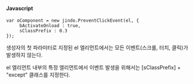 #### Javascript

	var oComponent = new jindo.PreventClickEvent(el, {
		 bActivateOnload : true,
		 sClassPrefix : 0.3
	});

생성자의 첫 파라미터로 지정된 el 엘리먼트에서는 모든 이벤트(스크롤, 터치, 클릭)가 발생하지 않는다.

el 엘리먼트 내부의 특정 엘리먼트에서 이벤트 발생을 위해서는 [sClassPrefix] + "except" 클래스를 지정한다.